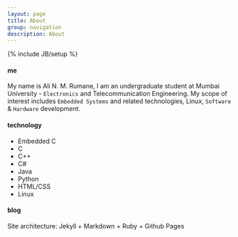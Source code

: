 ```yaml
---
layout: page
title: About
group: navigation
description: About
---
```

{% include JB/setup %}

#### me

My name is Ali N. M. Rumane, I am an undergraduate student at Mumbai University - `Electronics` and Telecommunication Engineering.
My scope of interest includes `Embedded Systems` and related technologies, Linux, `Software` & `Hardware` development.

#### technology

+ Embedded C
+ C
+ C++
+ C#
+ Java
+ Python
+ HTML/CSS
+ Linux

#### blog

Site architecture: Jekyll + Markdown + Ruby + Github Pages

